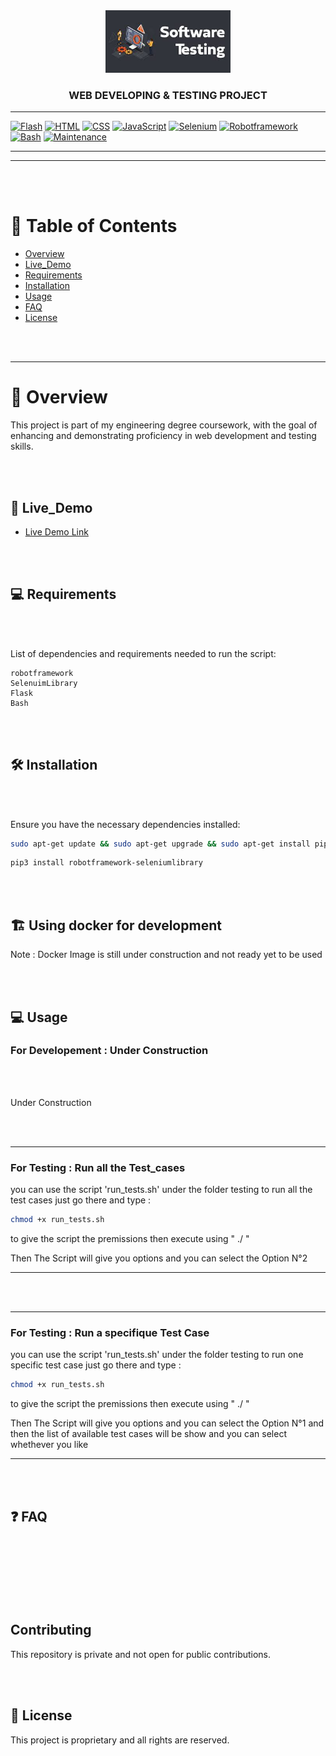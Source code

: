 <!-- This was Created By Oumayma Guizeni  -->
<!-- Date : fev 23 2024 -->

<div align="center">
  <img src="/src/image1.jpeg" alt="My website" width="200" height="100" >

  <br/>

  <h3><b>WEB DEVELOPING & TESTING PROJECT</b></h3>

</div>


---

[![Flash](https://img.shields.io/badge/Flash-%23FF0000.svg?style=flat&logo=Adobe%20Flash&logoColor=white)](https://www.adobe.com/products/flashplayer.html)
[![HTML](https://img.shields.io/badge/HTML-%23E34F26.svg?style=flat&logo=html5&logoColor=white)](https://developer.mozilla.org/en-US/docs/Web/HTML)
[![CSS](https://img.shields.io/badge/CSS-%231572B6.svg?style=flat&logo=css3&logoColor=white)](https://developer.mozilla.org/en-US/docs/Web/CSS)
[![JavaScript](https://img.shields.io/badge/JavaScript-%23F7DF1E.svg?style=flat&logo=javascript&logoColor=black)](https://developer.mozilla.org/en-US/docs/Web/JavaScript)
[![Selenium](https://img.shields.io/badge/Selenium-%2300724B.svg?style=flat&logo=selenium&logoColor=white)](https://www.selenium.dev/)
[![Robotframework](https://img.shields.io/badge/Robotframework-%2363AF69.svg?style=flat&logo=robot-framework&logoColor=white)](https://robotframework.org/)
[![Bash](https://img.shields.io/badge/Bash-%23121011.svg?style=flat&logo=gnu-bash&logoColor=white)](https://www.gnu.org/software/bash/)
[![Maintenance](https://img.shields.io/badge/Maintained%3F-yes-green.svg)](https://GitHub.com/Naereen/StrapDown.js/graphs/commit-activity)


---

---

<br>
<br>

# 📗 Table of Contents

- [Overview](#overview)
- [Live_Demo](#live_demo)
- [Requirements](#requirements)
- [Installation](#installation)
- [Usage](#usage)
- [FAQ](#faq)
- [License](#license)

<br>
<br>

---

# 📖  Overview <a name="overview"></a>

<p> This project is part of my engineering degree coursework, with the goal of enhancing and demonstrating proficiency in web development and testing skills. </p>

<br>
<br>

## 🚀 Live_Demo <a name="live_demo"></a>

- [Live Demo Link](link_here)

<br>
<br>


## 💻 Requirements <a name="requirements"></a>

<br>
<br>

List of dependencies and requirements needed to run the script:

    robotframework
    SelenuimLibrary 
    Flask
    Bash

<br>
<br>

## 🛠 Installation <a name="installation"></a>

<br>
<br>

Ensure you have the necessary dependencies installed:

```bash
sudo apt-get update && sudo apt-get upgrade && sudo apt-get install pip3 install robotframework
```

```bash
pip3 install robotframework-seleniumlibrary
```


<br>
<br>


## 🏗️ Using docker for development

<p> Note : Docker Image is still under construction and not ready yet to be used </p>

<br>
<br>

## 💻  Usage <a name="usage"></a>


### For Developement : Under Construction 

<br>
<br>

<p> Under Construction </p>

<br>
<br>

---
### For Testing : Run all the Test_cases 


you can use the script 'run_tests.sh' under the folder testing to run all the test cases 
just go there and type : 


```bash 
chmod +x run_tests.sh
```

to give the script the premissions then execute using " ./ "

Then The Script will give you options and you can select the Option N°2

---

<br>
<br>

---
### For Testing :  Run a specifique Test Case 

you can use the script 'run_tests.sh' under the folder testing to run one specific  test case 
just go there and type : 


```bash 
chmod +x run_tests.sh
```

to give the script the premissions then execute using " ./ "

Then The Script will give you options and you can select the Option N°1 and then the list of available test cases will be show and you can select whethever you like 

---

<br>
<br>


## ❓ FAQ  <a name="faq"></a>

<br>
<br>
<br>
<br>
<br>
<br>


## Contributing

This repository is private and not open for public contributions.

<br>
<br>


## 📝 License <a name="license"></a>

This project is proprietary and all rights are reserved.




